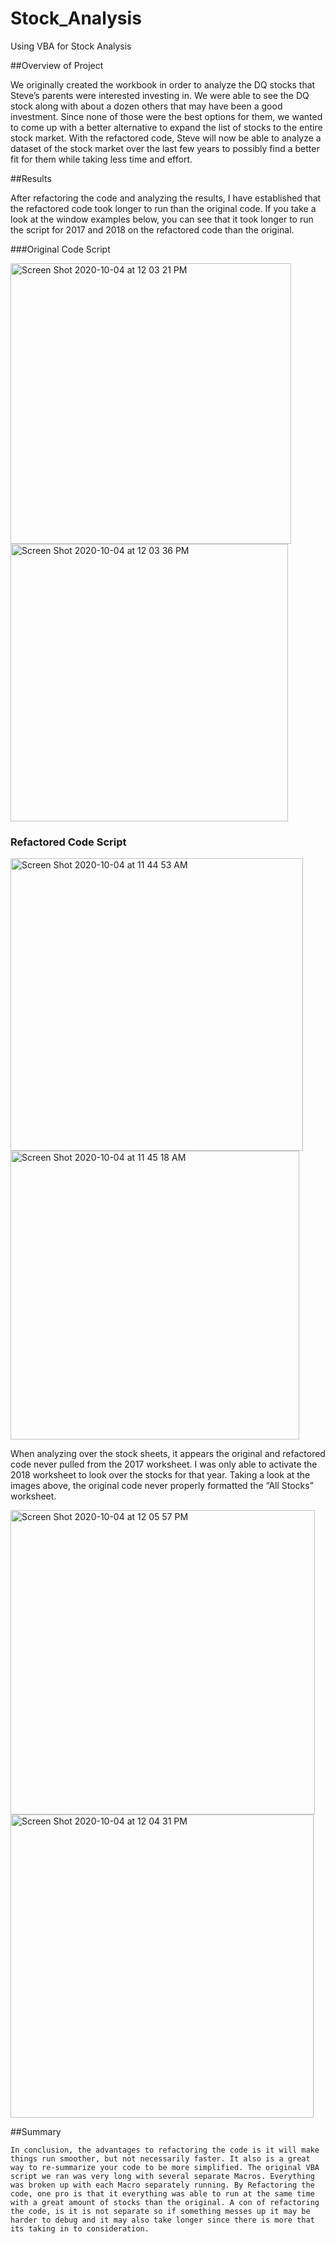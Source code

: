 # Stock_Analysis
Using VBA for Stock Analysis

##Overview of Project

  We originally created the workbook in order to analyze the DQ stocks that Steve’s parents were interested investing in. We were able to see the DQ stock along with about a dozen others that may have been a good investment. Since none of those were the best options for them, we wanted to come up with a better alternative to expand the list of stocks to the entire stock market. With the refactored code, Steve will now be able to analyze a dataset of the stock market over the last few years to possibly find a better fit for them while taking less time and effort. 

##Results 

After refactoring the code and analyzing the results, I have established that the refactored code took longer to run than the original code. If you take a look at the window examples below, you can see that it took longer to run the script for 2017 and 2018 on the refactored code than the original. 

###Original Code Script

<img width="449" alt="Screen Shot 2020-10-04 at 12 03 21 PM" src="https://user-images.githubusercontent.com/71396367/95030072-e7394900-067a-11eb-93ca-884f400569ed.png">

<img width="444" alt="Screen Shot 2020-10-04 at 12 03 36 PM" src="https://user-images.githubusercontent.com/71396367/95030076-ebfdfd00-067a-11eb-863c-7c51ad31a9cb.png">

### Refactored Code Script

<img width="468" alt="Screen Shot 2020-10-04 at 11 44 53 AM" src="https://user-images.githubusercontent.com/71396367/95030065-db4d8700-067a-11eb-9764-98c35715d0a7.png">

<img width="462" alt="Screen Shot 2020-10-04 at 11 45 18 AM" src="https://user-images.githubusercontent.com/71396367/95030068-e1dbfe80-067a-11eb-9512-51055f95b8aa.png">

When analyzing over the stock sheets, it appears the original and refactored code never pulled from the 2017 worksheet. I was only able to activate the 2018 worksheet to look over the stocks for that year. Taking a look at the images above, the original code never properly formatted the “All Stocks” worksheet. 

<img width="487" alt="Screen Shot 2020-10-04 at 12 05 57 PM" src="https://user-images.githubusercontent.com/71396367/95030144-8b22f480-067b-11eb-89c3-1563703dde20.png">

<img width="485" alt="Screen Shot 2020-10-04 at 12 04 31 PM" src="https://user-images.githubusercontent.com/71396367/95030147-95dd8980-067b-11eb-953d-c39b3a2aa59f.png">

##Summary

	In conclusion, the advantages to refactoring the code is it will make things run smoother, but not necessarily faster. It also is a great way to re-summarize your code to be more simplified. The original VBA script we ran was very long with several separate Macros. Everything was broken up with each Macro separately running. By Refactoring the code, one pro is that it everything was able to run at the same time with a great amount of stocks than the original. A con of refactoring the code, is it is not separate so if something messes up it may be harder to debug and it may also take longer since there is more that its taking in to consideration. 

